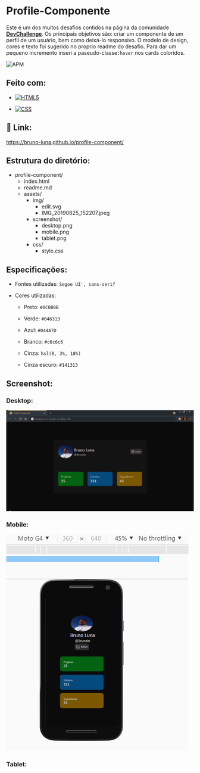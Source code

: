 # **Profile-Componente**

Este é um dos muitos desafios contidos na página da comunidade [**DevChallenge**](https://devchallenge.vercel.app/challenges/5f0b4acaa5fec43156149044/details). Os principais objetivos  são: criar um componente de um perfil de um usuário, bem como deixá-lo responsivo. O modelo de design, cores e texto foi sugerido no proprio readme do desafio. Para dar um pequeno incremento inseri  a paseudo-classe`:hover` nos cards coloridos.  



![APM](https://camo.githubusercontent.com/2b5be4f21ba05bac285e81a1a1f11036ee50ca3bb9b2b7b00a3cd1cf0589b2fc/68747470733a2f2f696d672e736869656c64732e696f2f61706d2f6c2f76696d2d6d6f64653f636f6c6f723d626c7565)

## Feito com:

- [![HTML5](https://camo.githubusercontent.com/3fd58db04ae96181db91ff9cee08bca4ca6db9db8dd38f2063f26781eaeb67e4/68747470733a2f2f696d672e736869656c64732e696f2f62616467652f2d48544d4c352d3030303030303f7374796c653d666c6174266c6f676f3d68746d6c35)](https://camo.githubusercontent.com/3fd58db04ae96181db91ff9cee08bca4ca6db9db8dd38f2063f26781eaeb67e4/68747470733a2f2f696d672e736869656c64732e696f2f62616467652f2d48544d4c352d3030303030303f7374796c653d666c6174266c6f676f3d68746d6c35)

- [![CSS](https://camo.githubusercontent.com/d738d76484d50c8345c2d01e39364b707285bc7936140858e7909dfe6424efb2/68747470733a2f2f696d672e736869656c64732e696f2f62616467652f2d4353532d3035313232413f7374796c653d666c6174266c6f676f3d43535333266c6f676f436f6c6f723d313537324236)](https://camo.githubusercontent.com/d738d76484d50c8345c2d01e39364b707285bc7936140858e7909dfe6424efb2/68747470733a2f2f696d672e736869656c64732e696f2f62616467652f2d4353532d3035313232413f7374796c653d666c6174266c6f676f3d43535333266c6f676f436f6c6f723d313537324236)

  

  


## :tada:  Link:

https://bruno-luna.github.io/profile-component/



## Estrutura do diretório:

- profile-component/
  - index.html
  - readme.md
  - assets/
    - img/
      - edit.svg
      - IMG_20190825_152207.jpeg
    - screenshot/
      - desktop.png
      - mobile.png
      - tablet.png
    - css/
      - style.css

## Especificações:

- Fontes utilizadas:  `Segoe UI', sans-serif`

- Cores utilizadas:  

  - Preto: `#0C0B0B`

  - Verde: `#046313`

  - Azul:  `#044A7D`

  - Branco: `#c6c6c6`

  - Cinza: `hsl(0, 3%, 18%)`

  - Cinza escuro: `#141313` 

    

## Screenshot: 



### Desktop:

![](https://github.com/Bruno-Luna/profile-component/blob/master/assets/screenshot/desktop.png)

### Mobile:

![](https://github.com/Bruno-Luna/profile-component/blob/master/assets/screenshot/mobile.png)

### Tablet:

![]()